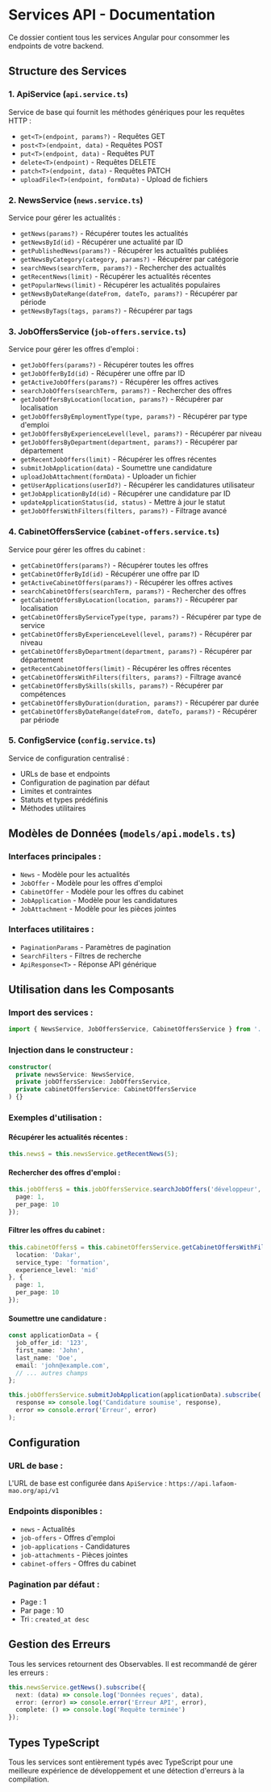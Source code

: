 # Services API - Documentation

Ce dossier contient tous les services Angular pour consommer les endpoints de votre backend.

## Structure des Services

### 1. ApiService (`api.service.ts`)
Service de base qui fournit les méthodes génériques pour les requêtes HTTP :
- `get<T>(endpoint, params?)` - Requêtes GET
- `post<T>(endpoint, data)` - Requêtes POST
- `put<T>(endpoint, data)` - Requêtes PUT
- `delete<T>(endpoint)` - Requêtes DELETE
- `patch<T>(endpoint, data)` - Requêtes PATCH
- `uploadFile<T>(endpoint, formData)` - Upload de fichiers

### 2. NewsService (`news.service.ts`)
Service pour gérer les actualités :
- `getNews(params?)` - Récupérer toutes les actualités
- `getNewsById(id)` - Récupérer une actualité par ID
- `getPublishedNews(params?)` - Récupérer les actualités publiées
- `getNewsByCategory(category, params?)` - Récupérer par catégorie
- `searchNews(searchTerm, params?)` - Rechercher des actualités
- `getRecentNews(limit)` - Récupérer les actualités récentes
- `getPopularNews(limit)` - Récupérer les actualités populaires
- `getNewsByDateRange(dateFrom, dateTo, params?)` - Récupérer par période
- `getNewsByTags(tags, params?)` - Récupérer par tags

### 3. JobOffersService (`job-offers.service.ts`)
Service pour gérer les offres d'emploi :
- `getJobOffers(params?)` - Récupérer toutes les offres
- `getJobOfferById(id)` - Récupérer une offre par ID
- `getActiveJobOffers(params?)` - Récupérer les offres actives
- `searchJobOffers(searchTerm, params?)` - Rechercher des offres
- `getJobOffersByLocation(location, params?)` - Récupérer par localisation
- `getJobOffersByEmploymentType(type, params?)` - Récupérer par type d'emploi
- `getJobOffersByExperienceLevel(level, params?)` - Récupérer par niveau
- `getJobOffersByDepartment(department, params?)` - Récupérer par département
- `getRecentJobOffers(limit)` - Récupérer les offres récentes
- `submitJobApplication(data)` - Soumettre une candidature
- `uploadJobAttachment(formData)` - Uploader un fichier
- `getUserApplications(userId?)` - Récupérer les candidatures utilisateur
- `getJobApplicationById(id)` - Récupérer une candidature par ID
- `updateApplicationStatus(id, status)` - Mettre à jour le statut
- `getJobOffersWithFilters(filters, params?)` - Filtrage avancé

### 4. CabinetOffersService (`cabinet-offers.service.ts`)
Service pour gérer les offres du cabinet :
- `getCabinetOffers(params?)` - Récupérer toutes les offres
- `getCabinetOfferById(id)` - Récupérer une offre par ID
- `getActiveCabinetOffers(params?)` - Récupérer les offres actives
- `searchCabinetOffers(searchTerm, params?)` - Rechercher des offres
- `getCabinetOffersByLocation(location, params?)` - Récupérer par localisation
- `getCabinetOffersByServiceType(type, params?)` - Récupérer par type de service
- `getCabinetOffersByExperienceLevel(level, params?)` - Récupérer par niveau
- `getCabinetOffersByDepartment(department, params?)` - Récupérer par département
- `getRecentCabinetOffers(limit)` - Récupérer les offres récentes
- `getCabinetOffersWithFilters(filters, params?)` - Filtrage avancé
- `getCabinetOffersBySkills(skills, params?)` - Récupérer par compétences
- `getCabinetOffersByDuration(duration, params?)` - Récupérer par durée
- `getCabinetOffersByDateRange(dateFrom, dateTo, params?)` - Récupérer par période

### 5. ConfigService (`config.service.ts`)
Service de configuration centralisé :
- URLs de base et endpoints
- Configuration de pagination par défaut
- Limites et contraintes
- Statuts et types prédéfinis
- Méthodes utilitaires

## Modèles de Données (`models/api.models.ts`)

### Interfaces principales :
- `News` - Modèle pour les actualités
- `JobOffer` - Modèle pour les offres d'emploi
- `CabinetOffer` - Modèle pour les offres du cabinet
- `JobApplication` - Modèle pour les candidatures
- `JobAttachment` - Modèle pour les pièces jointes

### Interfaces utilitaires :
- `PaginationParams` - Paramètres de pagination
- `SearchFilters` - Filtres de recherche
- `ApiResponse<T>` - Réponse API générique

## Utilisation dans les Composants

### Import des services :
```typescript
import { NewsService, JobOffersService, CabinetOffersService } from '../services';
```

### Injection dans le constructeur :
```typescript
constructor(
  private newsService: NewsService,
  private jobOffersService: JobOffersService,
  private cabinetOffersService: CabinetOffersService
) {}
```

### Exemples d'utilisation :

#### Récupérer les actualités récentes :
```typescript
this.news$ = this.newsService.getRecentNews(5);
```

#### Rechercher des offres d'emploi :
```typescript
this.jobOffers$ = this.jobOffersService.searchJobOffers('développeur', {
  page: 1,
  per_page: 10
});
```

#### Filtrer les offres du cabinet :
```typescript
this.cabinetOffers$ = this.cabinetOffersService.getCabinetOffersWithFilters({
  location: 'Dakar',
  service_type: 'formation',
  experience_level: 'mid'
}, {
  page: 1,
  per_page: 10
});
```

#### Soumettre une candidature :
```typescript
const applicationData = {
  job_offer_id: '123',
  first_name: 'John',
  last_name: 'Doe',
  email: 'john@example.com',
  // ... autres champs
};

this.jobOffersService.submitJobApplication(applicationData).subscribe(
  response => console.log('Candidature soumise', response),
  error => console.error('Erreur', error)
);
```

## Configuration

### URL de base :
L'URL de base est configurée dans `ApiService` : `https://api.lafaom-mao.org/api/v1`

### Endpoints disponibles :
- `news` - Actualités
- `job-offers` - Offres d'emploi
- `job-applications` - Candidatures
- `job-attachments` - Pièces jointes
- `cabinet-offers` - Offres du cabinet

### Pagination par défaut :
- Page : 1
- Par page : 10
- Tri : `created_at desc`

## Gestion des Erreurs

Tous les services retournent des Observables. Il est recommandé de gérer les erreurs :

```typescript
this.newsService.getNews().subscribe({
  next: (data) => console.log('Données reçues', data),
  error: (error) => console.error('Erreur API', error),
  complete: () => console.log('Requête terminée')
});
```

## Types TypeScript

Tous les services sont entièrement typés avec TypeScript pour une meilleure expérience de développement et une détection d'erreurs à la compilation.
